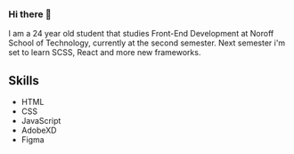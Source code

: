 ### Hi there 👋

I am a 24 year old student that studies Front-End Development at Noroff School of Technology, currently at the second semester.
Next semester i'm set to learn SCSS, React and more new frameworks.

## Skills

- HTML
- CSS
- JavaScript
- AdobeXD
- Figma

<!--
**Cvmzy/Cvmzy** is a ✨ _special_ ✨ repository because its `README.md` (this file) appears on your GitHub profile.

Here are some ideas to get you started:

- 🔭 I’m currently working on ...
- 🌱 I’m currently learning ...
- 👯 I’m looking to collaborate on ...
- 🤔 I’m looking for help with ...
- 💬 Ask me about ...
- 📫 How to reach me: ...
- 😄 Pronouns: ...
- ⚡ Fun fact: ...
-->
